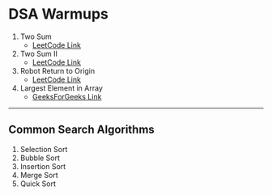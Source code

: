 # DSA Warmups

1. Two Sum
   - [LeetCode Link](https://leetcode.com/problems/two-sum/) 
2. Two Sum II
   - [LeetCode Link](https://leetcode.com/problems/two-sum-ii-input-array-is-sorted/) 
3. Robot Return to Origin
   - [LeetCode Link](https://leetcode.com/problems/robot-return-to-origin/)
4. Largest Element in Array
   - [GeeksForGeeks Link](https://www.geeksforgeeks.org/problems/largest-element-in-array4009/1)

---

## Common Search Algorithms

1. Selection Sort
2. Bubble Sort
3. Insertion Sort
4. Merge Sort
5. Quick Sort
